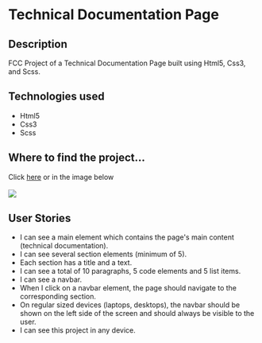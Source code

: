 
<h1>Technical Documentation Page</h1>
<h2>Description</h2>
<p> FCC Project of a Technical Documentation Page built using Html5, Css3, and Scss.</p>
<h2>Technologies used</h2>
<ul>
<li>Html5</li>
<li>Css3</li>
<li>Scss</li>
</ul>
<h2>Where to find the project...</h2>
<p>
Click <a href="https://s.codepen.io/vinniezappa/debug/zaZPJB/xnrabNjYjXDA" target="_blank"> here</a>
or in the image below <br/><br/>
<a href="https://s.codepen.io/vinniezappa/debug/zaZPJB/xnrabNjYjXDA" target="_blank">
<img src="https://www.dropbox.com/s/vsgk2xkyfxtzdrf/13-technical-documentation-page.jpg?raw=1" target="_blank">
</a>
</p>
<h2>User Stories</h2>
<ul>
  

  


<li>I can see a main element which contains the page's main content (technical documentation).</li>
<li>I can see several section elements (minimum of 5).</li>
<li>Each section has a title and a text.</li>
<li>I can see a total of 10 paragraphs, 5 code elements and 5 list items.</li>
<li>I can see a navbar.</li>
<li>When I click on a navbar element, the page should navigate to the corresponding section.</li>
<li>On regular sized devices (laptops, desktops), the navbar should be shown on the left side of the screen and should always be visible to the user.</li>
<li>I can see this project in any device.</li>

</ul>
